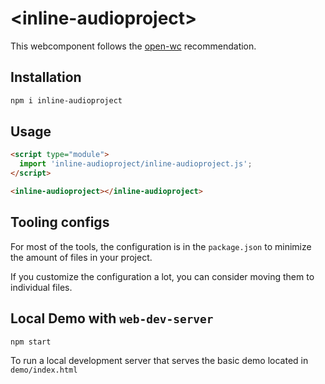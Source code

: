 # \<inline-audioproject>

This webcomponent follows the [open-wc](https://github.com/open-wc/open-wc) recommendation.

## Installation

```bash
npm i inline-audioproject
```

## Usage

```html
<script type="module">
  import 'inline-audioproject/inline-audioproject.js';
</script>

<inline-audioproject></inline-audioproject>
```



## Tooling configs

For most of the tools, the configuration is in the `package.json` to minimize the amount of files in your project.

If you customize the configuration a lot, you can consider moving them to individual files.

## Local Demo with `web-dev-server`

```bash
npm start
```

To run a local development server that serves the basic demo located in `demo/index.html`
